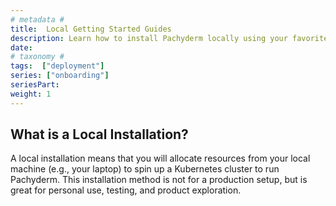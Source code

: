 ```yaml
---
# metadata # 
title:  Local Getting Started Guides  
description: Learn how to install Pachyderm locally using your favorite container solution.
date: 
# taxonomy #
tags:  ["deployment"]
series: ["onboarding"]
seriesPart: 
weight: 1
---
```


## What is a Local Installation? 

A local installation means that you will allocate resources from your local machine (e.g., your laptop) to spin up a Kubernetes cluster to run Pachyderm. This installation method is not for a production setup, but is great for personal use, testing, and product exploration.

